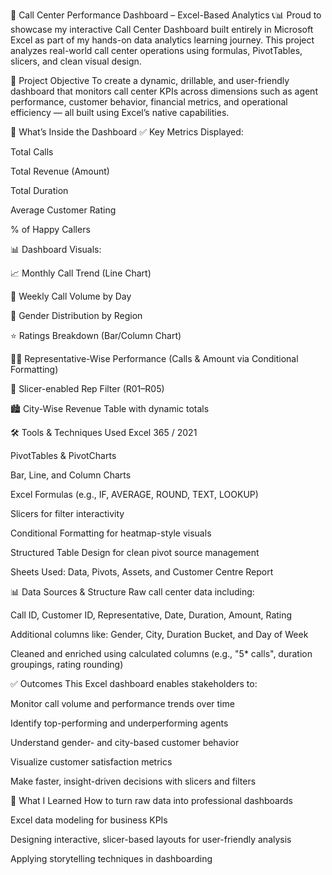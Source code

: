 🚀 Call Center Performance Dashboard – Excel-Based Analytics 📞📊
Proud to showcase my interactive Call Center Dashboard built entirely in Microsoft Excel as part of my hands-on data analytics learning journey. This project analyzes real-world call center operations using formulas, PivotTables, slicers, and clean visual design.

📁 Project Objective
To create a dynamic, drillable, and user-friendly dashboard that monitors call center KPIs across dimensions such as agent performance, customer behavior, financial metrics, and operational efficiency — all built using Excel’s native capabilities.

🧩 What’s Inside the Dashboard
✅ Key Metrics Displayed:

Total Calls

Total Revenue (Amount)

Total Duration

Average Customer Rating

% of Happy Callers

📊 Dashboard Visuals:

📈 Monthly Call Trend (Line Chart)

📅 Weekly Call Volume by Day

👥 Gender Distribution by Region

⭐ Ratings Breakdown (Bar/Column Chart)

🧑‍💼 Representative-Wise Performance (Calls & Amount via Conditional Formatting)

🔄 Slicer-enabled Rep Filter (R01–R05)

🏙️ City-Wise Revenue Table with dynamic totals

🛠️ Tools & Techniques Used
Excel 365 / 2021

PivotTables & PivotCharts

Bar, Line, and Column Charts

Excel Formulas (e.g., IF, AVERAGE, ROUND, TEXT, LOOKUP)

Slicers for filter interactivity

Conditional Formatting for heatmap-style visuals

Structured Table Design for clean pivot source management

Sheets Used: Data, Pivots, Assets, and Customer Centre Report

📊 Data Sources & Structure
Raw call center data including:

Call ID, Customer ID, Representative, Date, Duration, Amount, Rating

Additional columns like: Gender, City, Duration Bucket, and Day of Week

Cleaned and enriched using calculated columns (e.g., "5* calls", duration groupings, rating rounding)

✅ Outcomes
This Excel dashboard enables stakeholders to:

Monitor call volume and performance trends over time

Identify top-performing and underperforming agents

Understand gender- and city-based customer behavior

Visualize customer satisfaction metrics

Make faster, insight-driven decisions with slicers and filters

🧠 What I Learned
How to turn raw data into professional dashboards

Excel data modeling for business KPIs

Designing interactive, slicer-based layouts for user-friendly analysis

Applying storytelling techniques in dashboarding
